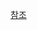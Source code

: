 [참조](https://velog.io/@zad1264/Zod-Zustand-ReactQuery%EB%A1%9C-auth-%EA%B5%AC%ED%98%84%ED%95%98%EA%B8%B0-feat.-ErrorBoundary)
